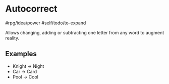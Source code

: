 # Autocorrect 

#rpg/idea/power #self/todo/to-expand 

Allows changing, adding or subtracting one letter from any word to augment reality.

## Examples
  - Knight -> Night
  - Car -> Card
  - Pool -> Cool